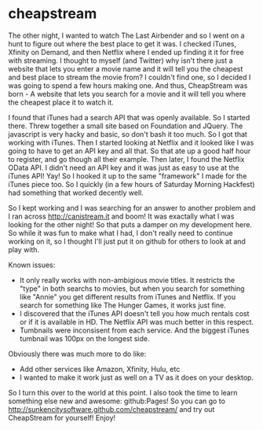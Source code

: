 cheapstream
===========

The other night, I wanted to watch The Last Airbender and so I went on a hunt to figure out where the best place to get it was.  I checked iTunes, Xfinity on Demand, and then Netflix where I ended up finding it it for free with streaming.  I thought to myself (and Twitter) why isn't there just a website that lets you enter a movie name and it will tell you the cheapest and best place to stream the movie from?  I couldn't find one, so I decided I was going to spend a few hours making one.  And thus, CheapStream was born - A website that lets you search for a movie and it will tell you where the cheapest place it to watch it.  

I found that iTunes had a search API that was openly available.  So I started there.  Threw together a small site based on Foundation and JQuery.  The javascript is very hacky and basic, so don't bash it too much.  So I got that working with iTunes.  Then I started looking at Netflix and it looked like I was going to have to get an API key and all that.  So that ate up a good half hour to register, and go though all their example.  Then later, I found the Netflix OData API.  I didn't need an API key and it was just as easy to use at the iTunes API!  Yay!  So I hooked it up to the same "framework" I made for the iTunes piece too.  So I quickly (in a few hours of Saturday Morning Hackfest) had something that worked decently well. 

So I kept working and I was searching for an answer to another problem and I ran across http://canistream.it and boom!  It was exactally what I was looking for the other night!  So that puts a damper on my development here.  So while it was fun to make what I had, I don't really need to continue working on it, so I thought I'll just put it on github for others to look at and play with.  

Known issues:
 - It only really works with non-ambigious movie titles.  It restricts the "type" in both searchs to movies, but when you search for something like "Annie" you get different results from iTunes and Netflix.  If you search for something like The Hunger Games, it works just fine. 
 - I discovered that the iTunes API doesn't tell you how much rentals cost or if it is available in HD.  The Netflix API was much better in this respect. 
 - Tumbnails were inconsisent from each service.  And the biggest iTunes tumbnail was 100px on the longest side. 

 Obviously there was much more to do like:
  - Add other services like Amazon, Xfinity, Hulu, etc
  - I wanted to make it work just as well on a TV as it does on your desktop.  

So I turn this over to the world at this point.  I also took the time to learn something else new and awesome: github:Pages!  So you can go to http://sunkencitysoftware.github.com/cheapstream/ and try out CheapStream for yourself!  Enjoy!
